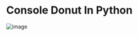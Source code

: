 # Console Donut In Python

![image](https://cdn.discordapp.com/attachments/985335673106079794/1112840122975670292/7lOucUXa2bGcpsBzn2p3mINEIzZOj1X5lHmP93QtB895H.png)
